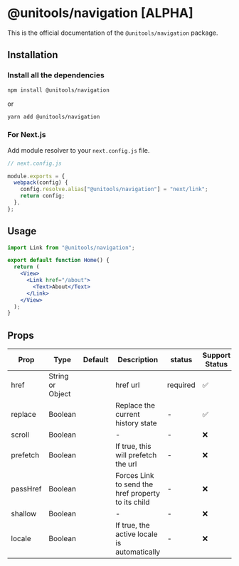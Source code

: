 # @unitools/navigation [ALPHA]

This is the official documentation of the `@unitools/navigation` package.

## Installation

### Install all the dependencies

```bash
npm install @unitools/navigation
```

or

```bash
yarn add @unitools/navigation
```

### For Next.js

Add module resolver to your `next.config.js` file.

```js
// next.config.js

module.exports = {
  webpack(config) {
    config.resolve.alias["@unitools/navigation"] = "next/link";
    return config;
  },
};
```

## Usage

```jsx
import Link from "@unitools/navigation";

export default function Home() {
  return (
    <View>
      <Link href="/about">
        <Text>About</Text>
      </Link>
    </View>
  );
}
```

## Props

| Prop     | Type             | Default | Description                                        | status   | Support Status |
| -------- | ---------------- | ------- | -------------------------------------------------- | -------- | -------------- |
| href     | String or Object |         | href url                                           | required | ✅             |
| replace  | Boolean          |         | Replace the current history state                  | -        | ✅             |
| scroll   | Boolean          |         | -                                                  | -        | ❌             |
| prefetch | Boolean          |         | If true, this will prefetch the url                | -        | ❌             |
| passHref | Boolean          |         | Forces Link to send the href property to its child | -        | ❌             |
| shallow  | Boolean          |         | -                                                  | -        | ❌             |
| locale   | Boolean          |         | If true, the active locale is automatically        | -        | ❌             |
